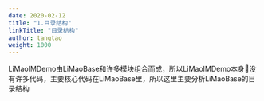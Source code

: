 ```yaml
---
date: 2020-02-12
title: "1.目录结构"
linkTitle: "目录结构"
author: tangtao 
weight: 1000
---
```



LiMaoIMDemo由LiMaoBase和许多模块组合而成，所以LiMaoIMDemo本身没有许多代码，主要核心代码在LiMaoBase里，所以这里主要分析LiMaoBase的目录结构
